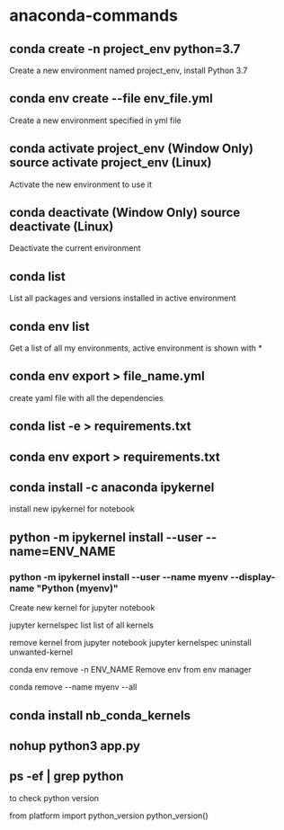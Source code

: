 # anaconda-commands

## conda create -n project_env python=3.7
Create a new environment named project_env, install Python 3.7

## conda env create --file env_file.yml
Create a new environment specified in yml file 

## conda activate project_env (Window Only) source activate project_env (Linux)
Activate the new environment to use it

## conda deactivate (Window Only)  source deactivate (Linux)
Deactivate the current environment

## conda list
List all packages and versions installed in active environment

## conda env list
Get a list of all my environments, active environment is shown with *

## conda env export > file_name.yml
create yaml file with all the dependencies 

## conda list -e > requirements.txt
## conda env export > requirements.txt





## conda install -c anaconda ipykernel
install new ipykernel for notebook

## python -m ipykernel install --user --name=ENV_NAME

### python -m ipykernel install --user --name myenv --display-name "Python (myenv)"
Create new kernel for jupyter notebook 

jupyter kernelspec list
list of all kernels

remove kernel from jupyter notebook
jupyter kernelspec uninstall unwanted-kernel 


conda env remove -n ENV_NAME
Remove env from env manager

conda remove --name myenv --all

## conda install nb_conda_kernels

## nohup python3 app.py

## ps -ef | grep python


to check python version 

from platform import python_version
python_version()

